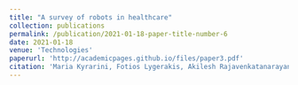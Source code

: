 ```yaml
---
title: "A survey of robots in healthcare"
collection: publications
permalink: /publication/2021-01-18-paper-title-number-6
date: 2021-01-18
venue: 'Technologies'
paperurl: 'http://academicpages.github.io/files/paper3.pdf'
citation: 'Maria Kyrarini, Fotios Lygerakis, Akilesh Rajavenkatanarayanan, Christos Sevastopoulos, Harish Ram Nambiappan, Kodur Krishna Chaitanya, Ashwin Ramesh Babu, Joanne Mathew, and Fillia Makedon. "A survey of robots in healthcare." Technologies 9, no. 1 (2021): 8.'
---
```

